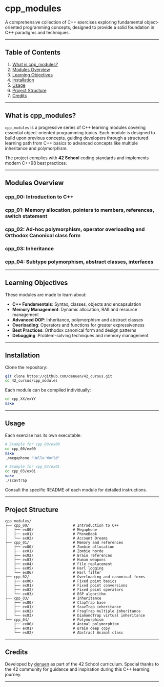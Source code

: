 # cpp_modules

A comprehensive collection of C++ exercises exploring fundamental object-oriented programming concepts, designed to provide a solid foundation in C++ paradigms and techniques.

---

## Table of Contents

1. [What is cpp_modules?](#what-is-cpp_modules)
2. [Modules Overview](#modules-overview)
3. [Learning Objectives](#learning-objectives)
4. [Installation](#installation)
5. [Usage](#usage)
6. [Project Structure](#project-structure)
7. [Credits](#credits)

---

## What is cpp_modules?

`cpp_modules` is a progressive series of C++ learning modules covering essential object-oriented programming topics. Each module is designed to build upon previous concepts, guiding developers through a structured learning path from C++ basics to advanced concepts like multiple inheritance and polymorphism.

The project complies with **42 School** coding standards and implements modern C++98 best practices.

---

## Modules Overview

### cpp_00: Introduction to C++
### cpp_01: Memory allocation, pointers to members, references, switch statement
### cpp_02: Ad-hoc polymorphism, operator overloading and Orthodox Canonical class form
### cpp_03: Inheritance
### cpp_04: Subtype polymorphism, abstract classes, interfaces

---

## Learning Objectives

These modules are made to learn about:

- **C++ Fundamentals**: Syntax, classes, objects and encapsulation
- **Memory Management**: Dynamic allocation, RAII and resource management
- **Advanced OOP**: Inheritance, polymorphism and abstract classes
- **Overloading**: Operators and functions for greater expressiveness
- **Best Practices**: Orthodox canonical form and design patterns
- **Debugging**: Problem-solving techniques and memory management

---

## Installation

Clone the repository:

```bash
git clone https://github.com/denuen/42_cursus.git
cd 42_cursus/cpp_modules
```

Each module can be compiled individually:

```bash
cd cpp_XX/exYY
make
```

---

## Usage

Each exercise has its own executable:

```bash
# Example for cpp_00/ex00
cd cpp_00/ex00
make
./megaphone "Hello World"

# Example for cpp_03/ex01
cd cpp_03/ex01
make
./scavtrap
```

Consult the specific README of each module for detailed instructions.

---

## Project Structure

```
cpp_modules/
├── cpp_00/                    # Introduction to C++
│   ├── ex00/                  # Megaphone
│   ├── ex01/                  # PhoneBook
│   └── ex02/                  # Account Dreams
├── cpp_01/                    # Memory and references
│   ├── ex00/                  # Zombie allocation
│   ├── ex01/                  # Zombie horde
│   ├── ex02/                  # Brain references
│   ├── ex03/                  # Human weapons
│   ├── ex04/                  # File replacement
│   ├── ex05/                  # Harl logging
│   └── ex06/                  # Harl filter
├── cpp_02/                    # Overloading and canonical forms
│   ├── ex00/                  # Fixed point basics
│   ├── ex01/                  # Fixed point conversions
│   ├── ex02/                  # Fixed point operators
│   └── ex03/                  # BSP algorithm
├── cpp_03/                    # Inheritance
│   ├── ex00/                  # ClapTrap base
│   ├── ex01/                  # ScavTrap inheritance
│   ├── ex02/                  # FragTrap multiple inheritance
│   └── ex03/                  # DiamondTrap virtual inheritance
└── cpp_04/                    # Polymorphism
    ├── ex00/                  # Animal polymorphism
    ├── ex01/                  # Brain deep copy
    └── ex02/                  # Abstract Animal class
```

---

## Credits

Developed by [denuen](https://github.com/denuen) as part of the 42 School curriculum. Special thanks to the 42 community for guidance and inspiration during this C++ learning journey.

---
